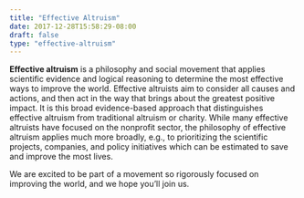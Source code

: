 ```yaml
---
title: "Effective Altruism"
date: 2017-12-28T15:58:29-08:00
draft: false
type: "effective-altruism"
---
```


**Effective altruism** is a philosophy and social movement that applies scientific evidence and logical reasoning to determine the most effective ways to improve the world. Effective altruists aim to consider all causes and actions, and then act in the way that brings about the greatest positive impact. It is this broad evidence-based approach that distinguishes effective altruism from traditional altruism or charity. While many effective altruists have focused on the nonprofit sector, the philosophy of effective altruism applies much more broadly, e.g., to prioritizing the scientific projects, companies, and policy initiatives which can be estimated to save and improve the most lives.

We are excited to be part of a movement so rigorously focused on improving the world, and we hope you’ll join us.
